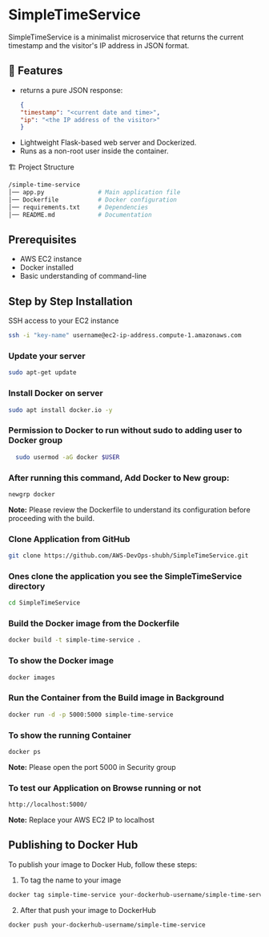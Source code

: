 # SimpleTimeService

SimpleTimeService is a minimalist microservice that returns the current timestamp and the visitor's IP address in JSON format.

## 🚀 Features
- returns a pure JSON response:
  ```json
  {
  "timestamp": "<current date and time>",
  "ip": "<the IP address of the visitor>"
  }
- Lightweight Flask-based web server and Dockerized.
- Runs as a non-root user inside the container.

🏗️ Project Structure
```bash
/simple-time-service
│── app.py               # Main application file
│── Dockerfile           # Docker configuration
│── requirements.txt     # Dependencies
│── README.md            # Documentation
```
## Prerequisites
- AWS EC2 instance
- Docker installed
- Basic understanding of command-line


## Step by Step Installation
SSH access to your EC2 instance
```bash
ssh -i "key-name" username@ec2-ip-address.compute-1.amazonaws.com
```
### Update your server
```bash
sudo apt-get update
```

### Install Docker on server
```bash
sudo apt install docker.io -y
```
### Permission to Docker to run without sudo to adding user to Docker group
```bash
  sudo usermod -aG docker $USER
  ```
### After running this command, Add Docker to New group:
  ```bash
  newgrp docker
  ```
**Note:** Please review the Dockerfile to understand its configuration before proceeding with the build.
### Clone Application from GitHub
```bash
git clone https://github.com/AWS-DevOps-shubh/SimpleTimeService.git
```
### Ones clone the application you see the SimpleTimeService directory
```bash
cd SimpleTimeService
```
### Build the Docker image from the Dockerfile
```bash
docker build -t simple-time-service .
```
### To show the Docker image
```bash
docker images
```
### Run the Container from the Build image in Background
```bash
docker run -d -p 5000:5000 simple-time-service
```
### To show the running Container
```bash
docker ps
```
**Note:** Please open the port 5000 in Security group

### To test our Application on Browse running or not
```bash
http://localhost:5000/
```
**Note:** Replace your AWS EC2 IP to localhost


## Publishing to Docker Hub
To publish your image to Docker Hub, follow these steps:
1) To tag the name to your image
```bash
docker tag simple-time-service your-dockerhub-username/simple-time-service
```
2) After that push your image to DockerHub
```bash
docker push your-dockerhub-username/simple-time-service
```




